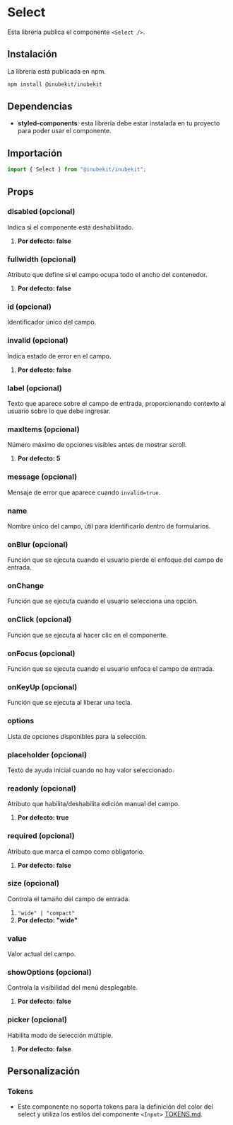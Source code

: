 # Select

Esta librería publica el componente `<Select />`.

## Instalación

La librería está publicada en npm.

```bash
npm install @inubekit/inubekit
```

## Dependencias

- **styled-components**: esta librería debe estar instalada en tu proyecto para poder usar el componente.

## Importación

```jsx
import { Select } from "@inubekit/inubekit";
```

## Props

### disabled (opcional)

Indica si el componente está deshabilitado.

1. **Por defecto: false**

### fullwidth (opcional)

Atributo que define si el campo ocupa todo el ancho del contenedor.

1. **Por defecto: false**

### id (opcional)

Identificador único del campo.

### invalid (opcional)

Indica estado de error en el campo.

1. **Por defecto: false**

### label (opcional)

Texto que aparece sobre el campo de entrada, proporcionando contexto al usuario sobre lo que debe ingresar.

### maxItems (opcional)

Número máximo de opciones visibles antes de mostrar scroll.

1. **Por defecto: 5**

### message (opcional)

Mensaje de error que aparece cuando `invalid=true`.

### name

Nombre único del campo, útil para identificarlo dentro de formularios.

### onBlur (opcional)

Función que se ejecuta cuando el usuario pierde el enfoque del campo de entrada.

### onChange

Función que se ejecuta cuando el usuario selecciona una opción.

### onClick (opcional)

Función que se ejecuta al hacer clic en el componente.

### onFocus (opcional)

Función que se ejecuta cuando el usuario enfoca el campo de entrada.

### onKeyUp (opcional)

Función que se ejecuta al liberar una tecla.

### options

Lista de opciones disponibles para la selección.

### placeholder (opcional)

Texto de ayuda inicial cuando no hay valor seleccionado.

### readonly (opcional)

Atributo que habilita/deshabilita edición manual del campo.

1. **Por defecto: true**

### required (opcional)

Atributo que marca el campo como obligatorio.

1. **Por defecto: false**

### size (opcional)

Controla el tamaño del campo de entrada.

1. `"wide" | "compact"`
2. **Por defecto: "wide"**

### value

Valor actual del campo.

### showOptions (opcional)

Controla la visibilidad del menú desplegable.

1. **Por defecto: false**

### picker (opcional)

Habilita modo de selección múltiple.

1. **Por defecto: false**

## Personalización

### Tokens

- Este componente no soporta tokens para la definición del color del select y utiliza los estilos del componente `<Input>` [TOKENS.md](../Input/TOKENS.md).
